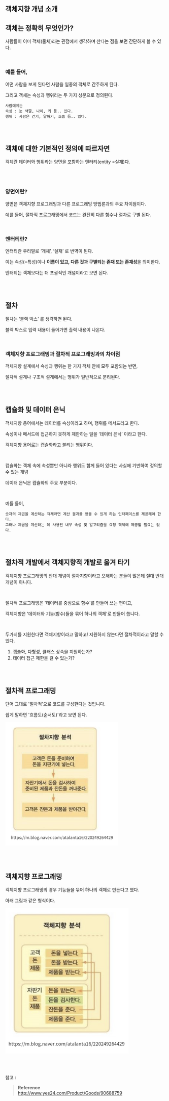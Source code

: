## 객체지향 개념 소개

## 객체는 정확히 무엇인가?

사람들이 이미 객체(물체)라는 관점에서 생각하며 산다는 점을 보면 간단하게 볼 수 있다.

<br/>

### 예를 들어,

어떤 사람을 보게 된다면 사람을 일종의 객체로 간주하게 된다.

그리고 객체는 속성과 행위라는 두 가지 성분으로 정의된다.

```
사람에게는
속성 : 눈 색깔, 나이, 키 등.. 있다.
행위 : 사람은 걷기, 말하기, 호흡 등.. 있다.
```

<br/><br/>

## 객체에 대한 기본적인 정의에 따르자면

객체란 데이터와 행위라는 양면을 포함하는 엔터티(entity =실재)다.

<br/><br/>

### 양면이란?

양면은 객체지향 프로그래밍과 다른 프로그래밍 방법론과의 주요 차이점이다.

예를 들어, 절차적 프로그래밍에서 코드는 완전히 다른 함수나 절차로 구별 된다.

<br/>

### 엔터티란?

엔터티란 우리말로 ‘개체’, ‘실재’ 로 번역이 된다.

이는 속성(=특성)이나 **이름이 있고, 다른 것과 구별되는 존재 또는 존재성**을 의미한다.

엔터티는 객체보다는 더 포괄적인 개념이라고 보면 된다.

<br/><br/>

## 절차

절차는 ‘블랙 박스’ 를 생각하면 된다.

블랙 박스로 입력 내용이 들어가면 출력 내용이 나온다.

<br/>

### 객체지향 프로그래밍과 절차적 프로그래밍과의 차이점

객체지향 설계에서 속성과 행위는 한 가지 객체 안에 모두 포함되는 반면,

절차적 설계나 구조적 설계에서는 행위가 일반적으로 분리된다.

<br/><br/>

## 캡슐화 및 데이터 은닉

객체지향 용어에서는 데이터를 속성이라고 하며, 행위를 메서드라고 한다. 

속성이나 메서드에 접근하지 못하게 제한하는 일을 ‘데이터 은닉’ 이라고 한다.

객체지향 용어로는 캡슐화라고 불리는 행위이다.

<br/>

캡슐화는 객체 속에 속성뿐만 아니라 행위도 함께 들어 있다는 사실에 기반하여 정의할 수 있는 개념

데이터 은닉은 캡슐화의 주요 부분이다.

<br/>

예들 들어, 

```
숫자의 제곱을 계산하는 객체라면 계산 결과를 얻을 수 있게 하는 인터페이스를 제공해야 한다. 
그러나 제곱을 계산하는 데 사용된 내부 속성 및 알고리즘을 요청 객체에 제공할 필요는 없다.
```

<br/><br/>

## 절차적 개발에서 객체지향적 개발로 옮겨 타기

객체지향 프로그래밍의 반대 개념이 절차지향이라고 오해하는 분들이 많은데 절대 반대 개념이 아니다.

<br/>

절차적 프로그래밍은 '데이터를 중심으로 함수'를 만들어 쓰는 편이고, 

객체지향은 '데이터와 기능(함수)들을 묶어 하나의 객체'로 만들어 씁니다.

<br/>

두가지를 지원한다면 객체지향이라고 말하고! 지원하지 않는다면 절차적이라고 말할 수 있다.

1. 캡슐화, 다형성, 클래스 상속을 지원하는가?
2. 데이터 접근 제한을 걸 수 있는가?

<br/><br/>

## 절차적 프로그래밍

단어 그대로 '절차적'으로 코드를 구성한다는 것입니다. 

쉽게 말하면 '흐름도(순서도)'라고 보면 된다.

![이미지](/programming/img/사고프로세스1.PNG)

<br/><br/>

## 객체지향 프로그래밍

객체지향 프로그래밍의 경우 기능들을 묶어 하나의 객체로 만든다고 했다.

아래 그림과 같은 형식이다.

![이미지](/programming/img/사고프로세스2.PNG)


<br/><br/>

참고 : 

>**Reference** <br/>http://www.yes24.com/Product/Goods/90688759
